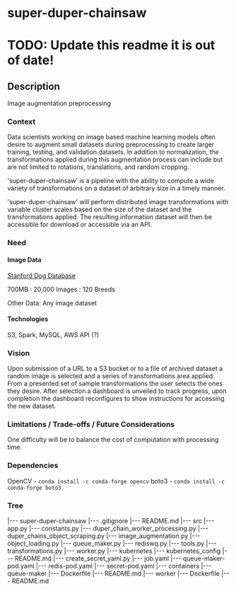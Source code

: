 # super-duper-chainsaw
# TODO: Update this readme it is out of date!

## Description
Image augmentation preprocessing


### Context
Data scientists working on image based machine learning models often desire to augment small datasets during preprocessing to create larger training, testing, and validation datasets. In addition to normalization, the transformations applied during this augmentation process can include but are not limited to rotations, translations, and random cropping.

'super-duper-chainsaw' is a pipeline with the ability to compute a wide variety of transformations on a dataset of arbitrary size in a timely manner.

'super-duper-chainsaw' will perform distributed image transformations with variable cluster scales based on the size of the dataset and the transformations applied.
The resulting information dataset will then be accessible for download or accessible via an API.


### Need
#### Image Data
[Stanford Dog Database](http://vision.stanford.edu/aditya86/ImageNetDogs/)

700MB :  20,000 Images : 120 Breeds

Other Data: Any image dataset

#### Technologies
S3, Spark, MySQL, AWS API (?)


### Vision
Upon submission of a URL to a S3 bucket or to a file of archived dataset a random image is selected and a series of transformations area applied.
From a presented set of sample transformations the user selects the ones they desire.
After selection a dashboard is unveiled to track progress, upon completion the dashboard reconfigures to show instructions for accessing the new dataset.

### Limitations / Trade-offs / Future Considerations
One difficulty will be to balance the cost of computation with processing time. 

### Dependencies
OpenCV  -   `conda install -c conda-forge opencv`
boto3   -   `conda install -c conda-forge boto3`

### Tree
|--- super-duper-chainsaw
     |--- .gitignore
     |--- README.md
     |--- src
          |--- app.py
          |--- constants.py
          |--- duper_chain_worker_processing.py
          |--- duper_chains_object_scraping.py
          |--- image_augmentation.py
          |--- object_loading.py
          |--- queue_maker.py
          |--- rediswq.py
          |--- tools.py
          |--- transformations.py
          |--- worker.py
     |--- kubernetes
          |--- kubernetes_config
               |--- README.md
               |--- create_secret_yaml.py
               |--- job.yaml
               |--- queue-maker-pod.yaml
               |--- redis-pod.yaml
               |--- secret-pod.yaml
          |--- containers
               |--- queue-maker
                    |--- Dockerfile
                    |--- README.md
               |--- worker
                    |--- Dockerfile
                    |--- README.md
